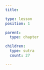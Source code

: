 ```yaml
---
title:

type: lesson
position: 1

parent:
  type: chapter

children:
  type: sutra
  count: 27

---
```

